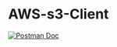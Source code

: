# AWS-s3-Client


[![Postman Doc](https://run.pstmn.io/button.svg)](https://documenter.getpostman.com/view/4987827/SzKWudAf)
